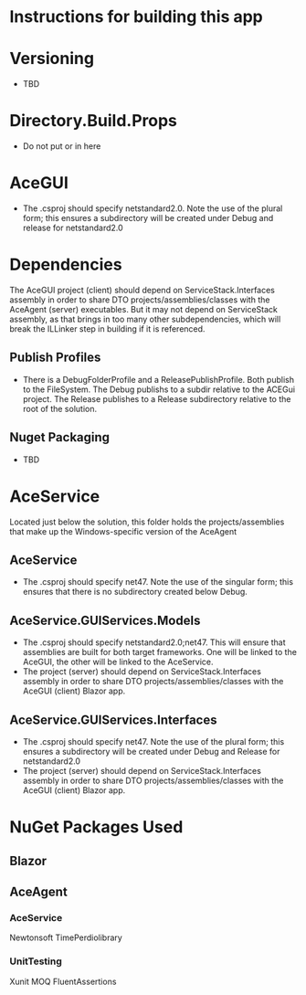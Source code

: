 <H1> Instructions for building this app 

# Versioning
- TBD

# Directory.Build.Props
- Do not put <TargetFramework> or <TargetFrameworks> in here

# AceGUI
- The .csproj should specify <TargetFrameworks>netstandard2.0</TargetFrameworks>. Note the use of the plural form; this ensures a subdirectory will be created under Debug and release for netstandard2.0

# Dependencies
The AceGUI project (client) should depend on ServiceStack.Interfaces assembly in order to share DTO projects/assemblies/classes with the AceAgent (server) executables. But it may not depend on ServiceStack assembly, as that brings in too many other subdependencies, which will break the ILLinker step in building if it is referenced.

## Publish Profiles
- There is a DebugFolderProfile and a ReleasePublishProfile. Both publish to the FileSystem. The Debug publishs to a subdir relative to the ACEGui project. The Release publishes to a Release subdirectory relative to the root of the solution.

## Nuget Packaging
- TBD

# AceService
Located just below the solution, this folder holds the projects/assemblies that make up the Windows-specific version of the AceAgent
## AceService
- The .csproj should specify  <TargetFramework>net47</TargetFramework>. Note the use of the singular form; this ensures that there is no subdirectory created below Debug.

## AceService.GUIServices.Models
- The .csproj should specify <TargetFrameworks>netstandard2.0;net47</TargetFrameworks>. This will ensure that assemblies are built for both target frameworks. One will be linked to the AceGUI, the other will be linked to the AceService.
- The project (server) should depend on ServiceStack.Interfaces assembly in order to share DTO projects/assemblies/classes with the AceGUI (client) Blazor app.

## AceService.GUIServices.Interfaces
- The .csproj should specify <TargetFrameworks>net47</TargetFrameworks>. Note the use of the plural form; this ensures a subdirectory will be created under Debug and Release  for netstandard2.0
- The project (server) should depend on ServiceStack.Interfaces assembly in order to share DTO projects/assemblies/classes with the AceGUI (client) Blazor app.

# NuGet Packages Used
## Blazor

## AceAgent
### AceService
Newtonsoft
TimePerdiolibrary
### UnitTesting
Xunit
MOQ
FluentAssertions